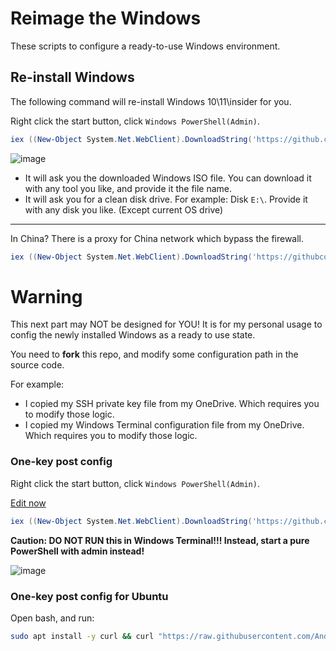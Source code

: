 # Reimage the Windows

These scripts to configure a ready-to-use Windows environment.

## Re-install Windows

The following command will re-install Windows 10\11\insider for you.

Right click the start button, click `Windows PowerShell(Admin)`.

```powershell
iex ((New-Object System.Net.WebClient).DownloadString('https://github.com/Anduin2017/configuration-script-win/raw/main/Reimage.ps1'))
```

![image](https://user-images.githubusercontent.com/19531547/145162782-3e15f780-a1ee-4665-8af8-0d3b85ff103a.png)

* It will ask you the downloaded Windows ISO file. You can download it with any tool you like, and provide it the file name.
* It will ask you for a clean disk drive. For example: Disk `E:\`. Provide it with any disk you like. (Except current OS drive)

----------------

In China? There is a proxy for China network which bypass the firewall.

```powershell
iex ((New-Object System.Net.WebClient).DownloadString('https://githubcontent.aiurs.co/Anduin2017/configuration-script-win/main/Reimage.ps1'))
```
# Warning

This next part may NOT be designed for YOU! It is for my personal usage to config the newly installed Windows as a ready to use state.

You need to **fork** this repo, and modify some configuration path in the source code.

For example:

* I copied my SSH private key file from my OneDrive. Which requires you to modify those logic.
* I copied my Windows Terminal configuration file from my OneDrive. Which requires you to modify those logic.

### One-key post config

Right click the start button, click `Windows PowerShell(Admin)`.

[Edit now](https://github.com/Anduin2017/configuration-script-win/edit/main/install.ps1)

```powershell
iex ((New-Object System.Net.WebClient).DownloadString('https://github.com/Anduin2017/configuration-script-win/raw/main/install.ps1'))
```

**Caution: DO NOT RUN this in Windows Terminal!!! Instead, start a pure PowerShell with admin instead!**

![image](https://user-images.githubusercontent.com/19531547/127482010-6f8d35f8-37c5-472a-97ae-a75c16aa3699.png)

### One-key post config for Ubuntu

Open bash, and run:

```bash
sudo apt install -y curl && curl "https://raw.githubusercontent.com/Anduin2017/configuration-script-win/main/ubuntu.sh" --output - | sudo bash
```
